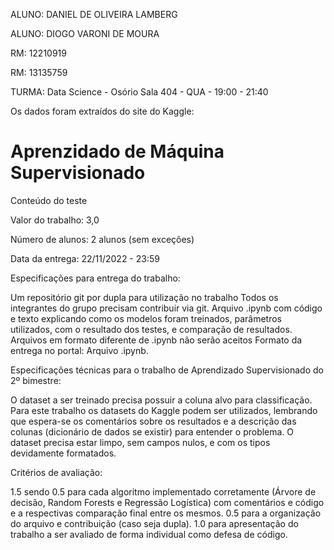 ALUNO: DANIEL DE OLIVEIRA LAMBERG

ALUNO: DIOGO VARONI DE MOURA

RM: 12210919

RM: 13135759

TURMA: Data Science - Osório Sala 404 - QUA - 19:00 - 21:40

Os dados foram extraídos do site do Kaggle: 


# Aprenzidado de Máquina Supervisionado

Conteúdo do teste

Valor do trabalho: 3,0

Número de alunos: 2 alunos (sem exceções)

Data da entrega: 22/11/2022 - 23:59

Especificações para entrega do trabalho: 

Um repositório git por dupla para utilização no trabalho
Todos os integrantes do grupo precisam contribuir via git. 
Arquivo .ipynb com código e texto explicando como os modelos foram treinados, parâmetros utilizados, com o resultado dos testes, e comparação de resultados.
Arquivos em formato diferente de .ipynb não serão aceitos
Formato da entrega no portal: Arquivo .ipynb.
 

Especificações técnicas para o trabalho de Aprendizado Supervisionado do 2º bimestre:

O dataset a ser treinado precisa possuir a coluna alvo para classificação.
Para este trabalho os datasets do Kaggle podem ser utilizados, lembrando que espera-se os comentários sobre os resultados e a descrição das colunas (dicionário de dados se existir) para entender o problema.
O dataset precisa estar limpo, sem campos nulos, e com os tipos devidamente formatados.


Critérios de avaliação:

1.5 sendo 0.5 para cada algoritmo implementado corretamente (Árvore de decisão, Random Forests e Regressão Logística) com comentários e código e a respectivas comparação final entre os mesmos.
0.5 para a organização do arquivo e contribuição (caso seja dupla).
1.0 para apresentação do trabalho a ser avaliado de forma individual como defesa de código.
